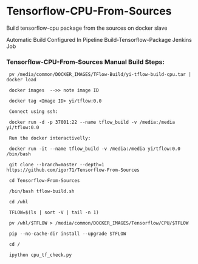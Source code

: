 # Tensorflow-CPU-From-Sources
Build tensorflow-cpu package from the sources on docker slave

Automatic Build Configured In Pipeline Build-Tensorflow-Package Jenkins Job

### Tensorflow-CPU-From-Sources Manual Build Steps:
```
 pv /media/common/DOCKER_IMAGES/TFlow-Build/yi-tflow-build-cpu.tar | docker load
 
 docker images  -->> note image ID
 
 docker tag <Image ID> yi/tflow:0.0
 
 Connect using ssh:
 
 docker run -d -p 37001:22 --name tflow_build -v /media:/media yi/tflow:0.0 
 
 Run the docker interactivelly:
  
 docker run -it --name tflow_build -v /media:/media yi/tflow:0.0 /bin/bash 
 
 git clone --branch=master --depth=1 https://github.com/igor71/Tensorflow-From-Sources
 
 cd Tensorflow-From-Sources
 
 /bin/bash tflow-build.sh
 
 cd /whl
 
 TFLOW=$(ls | sort -V | tail -n 1)
 
 pv /whl/$TFLOW > /media/common/DOCKER_IMAGES/Tensorflow/CPU/$TFLOW
 
 pip --no-cache-dir install --upgrade $TFLOW
 
 cd /
 
 ipython cpu_tf_check.py
 ```
